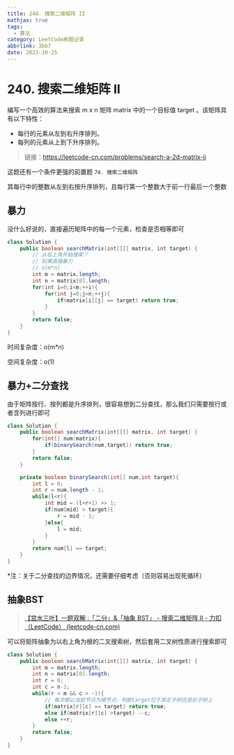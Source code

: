 ```yaml
---
title: 240. 搜索二维矩阵 II
mathjax: true
tags:
  - 算法
category: LeetCode刷题记录
abbrlink: 3bb7
date: 2021-10-25
---
```

# 240. 搜索二维矩阵 II

编写一个高效的算法来搜索 m x n 矩阵 matrix 中的一个目标值 target 。该矩阵具有以下特性：

- 每行的元素从左到右升序排列。
- 每列的元素从上到下升序排列。

> 链接：https://leetcode-cn.com/problems/search-a-2d-matrix-ii

这题还有一个条件更强的前置题 `74. 搜索二维矩阵`

其每行中的整数从左到右按升序排列，且每行第一个整数大于前一行最后一个整数

<!-- more -->

## 暴力

没什么好说的，直接遍历矩阵中的每一个元素，检查是否相等即可

```java
class Solution {
    public boolean searchMatrix(int[][] matrix, int target) {
        // 从右上角开始搜索？
        // 如果直接暴力
        // o(m*n)
        int m = matrix.length;
        int n = matrix[0].length;
        for(int i=0;i<m;++i){
            for(int j=0;j<n;++j){
                if(matrix[i][j] == target) return true;
            }
        }
        return false;
    }
}
```

时间复杂度：o(m*n)

空间复杂度：o(1)

## 暴力+二分查找

由于矩阵按行、按列都是升序排列，很容易想到二分查找，那么我们只需要按行或者含列进行即可

```java
class Solution {
    public boolean searchMatrix(int[][] matrix, int target) {
        for(int[] num:matrix){
            if(binarySearch(num,target)) return true;
        }
        return false;
    }

    private boolean binarySearch(int[] num,int target){
        int l = 0;
        int r = num.length - 1;
        while(l<r){
            int mid = (l+r+1) >> 1;
            if(num[mid] > target){
                r = mid - 1;
            }else{
                l = mid;
            }
        }
        return num[l] == target;
    }
}
```

*注：关于二分查找的边界情况，还需要仔细考虑（否则容易出现死循环）

## 抽象BST

> [【宫水三叶】一题双解 :「二分」&「抽象 BST」 - 搜索二维矩阵 II - 力扣（LeetCode） (leetcode-cn.com)](https://leetcode-cn.com/problems/search-a-2d-matrix-ii/solution/gong-shui-san-xie-yi-ti-shuang-jie-er-fe-y1ns/)

可以将矩阵抽象为以右上角为根的二叉搜索树，然后套用二叉树性质进行搜索即可

```java
class Solution {
    public boolean searchMatrix(int[][] matrix, int target) {
        int m = matrix.length;
        int n = matrix[0].length;
        int r = 0;
        int c = n-1;
        while(r < m && c > -1){
            // 每次都以当前节点为根节点，判断target位于其左子树还是右子树上
            if(matrix[r][c] == target) return true;
            else if(matrix[r][c] >target) --c;
            else ++r;
        }
        return false;
    }
}
```

